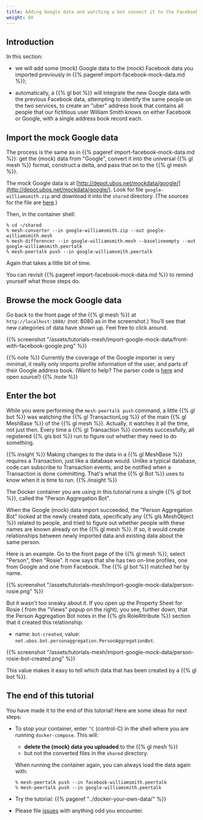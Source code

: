 ```yaml
---
title: Adding Google data and watching a bot connect it to the Facebook data
weight: 60
---
```


## Introduction

In this section:

* we will add some (mock) Google data to the (mock) Facebook data you imported previously
  in {{% pageref import-facebook-mock-data.md %}};

* automatically, a {{% gl bot %}} will integrate the new Google data with the previous
  Facebook data, attempting to identify the same people on the two services, to create an
  "uber" address book that contains all people that our fictitious user William Smith knows on
  either Facebook or Google, with a single address book record each.

## Import the mock Google data

The process is the same as in {{% pageref import-facebook-mock-data.md %}}: get the (mock)
data from "Google", convert it into the universal {{% gl mesh %}} format, construct a delta,
and pass that on to the {{% gl mesh %}}.

The mock Google data is at [http://depot.ubos.net/mockdata/google/](http://depot.ubos.net/mockdata/google/).
Look for file `google-williamsmith.zip` and download it into the ``shared`` directory.
(The sources for the file are
[here](https://gitlab.com/ubos/mock-data-google/).)

Then, in the container shell:

```
% cd ~/shared
% mesh-converter --in google-williamsmith.zip --out google-williamsmith.mesh
% mesh-differencer --in google-williamsmith.mesh --baselineempty --out google-williamsmith.peertalk
% mesh-peertalk push --in google-williamsmith.peertalk
```

Again that takes a little bit of time.

You can revisit {{% pageref import-facebook-mock-data.md %}} to remind yourself what
those steps do.

## Browse the mock Google data

Go back to the front page of the {{% gl mesh %}} at `http://localhost:1080/` (not: 8080 as in
the screenshot.) You'll see that new categories of data have shown up. Feel free to click around.

{{% screenshot "/assets/tutorials-mesh/import-google-mock-data/front-with-facebook-google.png" %}}

{{% note %}}
Currently the coverage of the Google importer is very minimal, it really only
imports profile information of the user, and parts of their Google address book.
(Want to help? The parser code is
[here](https://gitlab.com/ubos/ubos-mesh-google/-/tree/main/ubos-mesh-importer-google/net.ubos.importer.google/src/main/java/net/ubos/importer/google)
and open source!)
{{% /note %}}

## Enter the bot

While you were performing the `mesh-peertalk push` command, a little {{% gl bot %}} was
watching the {{% gl TransactionLog %}} of the main {{% gl MeshBase %}} of the
{{% gl mesh %}}. Actually, it watches it all the time, not just then. Every time a
{{% gl Transaction %}} commits successfully, all registered {{% gls bot %}} run to
figure out whether they need to do something.

{{% insight %}}
Making changes to the data in a {{% gl MeshBase %}} requires a Transaction, just
like a database would. Unlike a typical database, code can subscribe to Transaction events,
and be notified when a Transaction is done committing. That's what the {{% gl Bot %}} uses
to know when it is time to run.
{{% /insight %}}

The Docker container you are using in this tutorial runs a single {{% gl bot %}}, called the
"Person Aggregation Bot".

When the Google (mock) data import succeeded, the "Person Aggregation Bot" looked at the
newly created data, specifically any {{% gls MeshObject %}} related to people, and tried
to figure out whether people with these names are known already on the {{% gl mesh %}}. If so,
it would create relationships between newly imported data and existing data about
the same person.

Here is an example. Go to the front page of the {{% gl mesh %}}, select "Person", then
"Rosie". It now says that she has two on-line profiles, one from Google and one from Facebook.
The {{% gl bot %}} matched her by name.

{{% screenshot "/assets/tutorials-mesh/import-google-mock-data/person-rosie.png" %}}

But it wasn't too sneaky about it. If you open up the Property Sheet for Rosie (
from the "Views" popup on the right), you see, further down, that the Person Aggregation Bot
notes in the {{% gls RoleAttribute %}} section that it created this relationship:

* name: `bot-created`, value: `net.ubos.bot.personaggregation.PersonAggregationBot`.

{{% screenshot "/assets/tutorials-mesh/import-google-mock-data/person-rosie-bot-created.png" %}}

This value makes it easy to tell which data that has been created by
a {{% gl bot %}}.

## The end of this tutorial

You have made it to the end of this tutorial! Here are some ideas for next steps:

* To stop your container, enter `^C` (control-C) in the shell where you are running `docker-compose`.
  This will:

  * **delete the (mock) data you uploaded** to the {{% gl mesh %}}
  * but not the converted files in the `shared` directory.

  When running the container again, you can always load the data again with:

  ```
  % mesh-peertalk push --in facebook-williamsmith.peertalk
  % mesh-peertalk push --in google-williamsmith.peertalk
  ```

* Try the tutorial: {{% pageref "../docker-your-own-data/" %}}

* Please file [issues](https://gitlab.com/ubos/) with anything odd you encounter.

